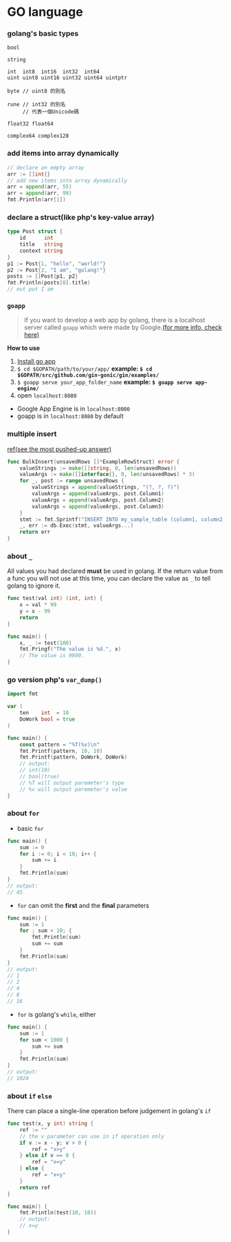 # GO language

### golang's basic types
```
bool

string

int  int8  int16  int32  int64
uint uint8 uint16 uint32 uint64 uintptr

byte // uint8 的別名

rune // int32 的別名
     // 代表一個Unicode碼

float32 float64

complex64 complex128
```

### add items into array dynamically
```go
// declare an empty array
arr := []int{}
// add new items into array dynamically
arr = append(arr, 55)
arr = append(arr, 99)
fmt.Println(arr[1])
```

### declare a struct(like php's key-value array)
```go
type Post struct {
    id      int
    title   string
    context string
}
p1 := Post{1, "hello", "world!"}
p2 := Post{2, "I am", "golang!"}
posts := []Post{p1, p2}
fmt.Println(posts[0].title)
// out put I am
```

### `goapp`
> If you want to develop a web app by golang, there is a localhost server called `goapp` which were made by Google.[(for more info, check here)](https://developers.google.com/appengine/downloads?hl=es#Google_App_Engine_SDK_for_Go)   

__How to use__   
1. [Install go app](https://developers.google.com/appengine/downloads?hl=es#Google_App_Engine_SDK_for_Go)   
2. `$ cd $GOPATH/path/to/your/app/`
__example: `$ cd $GOPATH/src/github.com/gin-gonic/gin/examples/`__   
3. `$ goapp serve your_app_folder_name`
__example: `$ goapp serve app-engine/`__   
4. open `localhost:8080`   

* Google App Engine is in `localhost:8000`
* goapp is in `localhost:8080` by default

### multiple insert
[ref(see the most pushed-up answer)](http://stackoverflow.com/questions/12486436/golang-how-do-i-batch-sql-statements-with-package-database-sql)
```go
func BulkInsert(unsavedRows []*ExampleRowStruct) error {
    valueStrings := make([]string, 0, len(unsavedRows))
    valueArgs := make([]interface{}, 0, len(unsavedRows) * 3)
    for _, post := range unsavedRows {
        valueStrings = append(valueStrings, "(?, ?, ?)")
        valueArgs = append(valueArgs, post.Column1)
        valueArgs = append(valueArgs, post.Column2)
        valueArgs = append(valueArgs, post.Column3)
    }
    stmt := fmt.Sprintf("INSERT INTO my_sample_table (column1, column2, column3) VALUES %s", strings.Join(valueStrings, ","))
    _, err := db.Exec(stmt, valueArgs...)
    return err
}
```

### about `_`
All values you had declared __must__ be used in golang. If the return value from a func you will not use at this time, you can declare the value as `_` to tell golang to ignore it.
```go
func test(val int) (int, int) {
    x = val * 99
    y = x - 99
    return
}

func main() {
    x, _ := test(100)
    fmt.Pringf("The value is %d.", x)
    // The value is 9900.
}
```

### go version php's `var_dump()`
```go
import fmt

var (
    ten    int  = 10
    DoWork bool = true
)

func main() {
    const pattern = "%T(%v)\n"
    fmt.Printf(pattern, 10, 10)
    fmt.Printf(pattern, DoWork, DoWork)
    // output:
    // int(10)
    // bool(true)
    // %T will output paremeter's type
    // %v will output paremeter's value
}
```

### about `for`
* basic `for`
```go
func main() {
    sum := 0
    for i := 0; i < 10; i++ {
        sum += i
    }
    fmt.Println(sum)
}
// output:
// 45
```
* `for` can omit the __first__ and the __final__ parameters
```go
func main() {
    sum := 1
    for ; sum < 10; {
        fmt.Println(sum)
        sum += sum
    }
    fmt.Println(sum)
}
// output:
// 1
// 2
// 4
// 8
// 16
```
* `for` is golang's `while`, either
```go
func main() {
    sum := 1
    for sum < 1000 {
        sum += sum
    }
    fmt.Println(sum)
}
// output:
// 1024
```

### about `if` `else`
There can place a single-line operation before judgement in golang's `if`
```go
func test(x, y int) string {
    ref := ""
    // the v parameter can use in if operation only
    if v := x - y; v > 0 {
        ref = "x>y"
    } else if v == 0 {
        ref = "x=y"
    } else {
        ref = "x<y"
    }
    return ref
}

func main() {
    fmt.Println(test(10, 10))
    // output:
    // x=y
}
```
